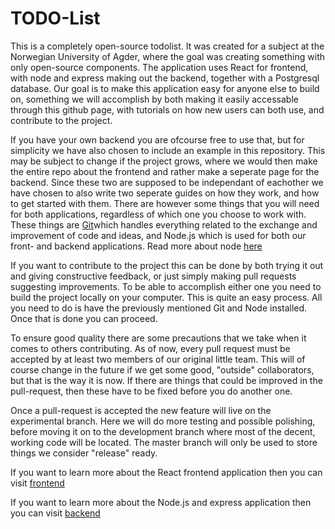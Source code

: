 # TODO-List

This is a completely open-source todolist. It was created for a subject at the Norwegian University of Agder, where the goal was creating something with only open-source components. The application uses React for frontend, with node and express making out the backend, together with a Postgresql database. Our goal is to make this application easy for anyone else to build on, something we will accomplish by both making it easily accessable through this github page, with tutorials on how new users can both use, and contribute to the project.

If you have your own backend you are ofcourse free to use that, but for simplicity we have also chosen to include an example in this repository. This may be subject to change if the project grows, where we would then make the entire repo about the frontend and rather make a seperate page for the backend. Since these two are supposed to be independant of eachother we have chosen to also write two seperate guides on how they work, and how to get started with them. There are however some things that you will need for both applications, regardless of which one you choose to work with. These things are [Git](https://git-scm.com/downloads)which handles everything related to the exchange and improvement of code and ideas, and Node.js which is used for both our front- and backend applications. Read more about node [here](https://nodejs.org/)

If you want to contribute to the project this can be done by both trying it out and giving constructive feedback, or just simply making pull requests suggesting improvements. To be able to accomplish either one you need to build the project locally on your computer. This is quite an easy process. All you need to do is have the previously mentioned Git and Node installed. Once that is done you can proceed.

To ensure good quality there are some precautions that we take when it comes to others contributing. As of now, every pull request must be accepted by at least two members of our original little team. This will of course change in the future if we get some good, "outside" collaborators, but that is the way it is now. If there are things that could be improved in the pull-request, then these have to be fixed before you do another one.

Once a pull-request is accepted the new feature will live on the experimental branch. Here we will do more testing and possible polishing, before moving it on to the development branch where most of the decent, working code will be located. The master branch will only be used to store things we consider "release" ready.

If you want to learn more about the React frontend application then you can visit [frontend](https://github.com/EliasBN/todo/blob/elias/guides/frontend.md)

If you want to learn more about the Node.js and express application then you can visit [backend](https://github.com/EliasBN/todo/blob/elias/guides/backend.md)
